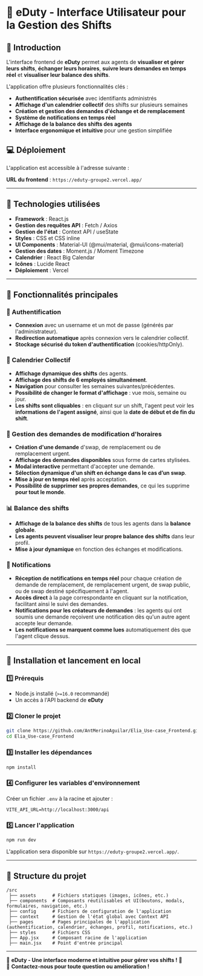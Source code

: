 # 🚀 eDuty - Interface Utilisateur pour la Gestion des Shifts

## 📌 Introduction

L'interface frontend de **eDuty** permet aux agents de **visualiser et gérer leurs shifts**, **échanger leurs horaires**, **suivre leurs demandes en temps réel** et **visualiser leur balance des shifts**.

L'application offre plusieurs fonctionnalités clés :

- **Authentification sécurisée** avec identifiants administrés
- **Affichage d'un calendrier collectif** des shifts sur plusieurs semaines
- **Création et gestion des demandes d'échange et de remplacement**
- **Système de notifications en temps réel**
- **Affichage de la balance des shifts des agents**
- **Interface ergonomique et intuitive** pour une gestion simplifiée

## 💻 Déploiement

L'application est accessible à l'adresse suivante :

**URL du frontend** : `https://eduty-groupe2.vercel.app/`

---

## 📌 Technologies utilisées

- **Framework** : React.js
- **Gestion des requêtes API** : Fetch / Axios
- **Gestion de l'état** : Context API / useState
- **Styles** : CSS et CSS inline
- **UI Components** : Material-UI (@mui/material, @mui/icons-material)
- **Gestion des dates** : Moment.js / Moment Timezone
- **Calendrier** : React Big Calendar
- **Icônes** : Lucide React
- **Déploiement** : Vercel

---

## 📌 Fonctionnalités principales

### 🔑 Authentification

- **Connexion** avec un username et un mot de passe (générés par l'administrateur).
- **Redirection automatique** après connexion vers le calendrier collectif.
- **Stockage sécurisé du token d'authentification** (cookies/httpOnly).

### 📅 Calendrier Collectif

- **Affichage dynamique des shifts** des agents.
- **Affichage des shifts de 6 employés simultanément**.
- **Navigation** pour consulter les semaines suivantes/précédentes.
- **Possibilité de changer le format d'affichage** : vue mois, semaine ou jour.
- **Les shifts sont cliquables** : en cliquant sur un shift, l'agent peut voir les **informations de l'agent assigné**, ainsi que la **date de début et de fin du shift**.

### 🔄 Gestion des demandes de modification d'horaires

- **Création d'une demande** d'swap, de remplacement ou de remplacement urgent.
- **Affichage des demandes disponibles** sous forme de cartes stylisées.
- **Modal interactive** permettant d'accepter une demande.
- **Sélection dynamique d'un shift en échange dans le cas d’un swap**.
- **Mise à jour en temps réel** après acceptation.
- **Possibilité de supprimer ses propres demandes**, ce qui les supprime **pour tout le monde**.

### 📊 Balance des shifts

- **Affichage de la balance des shifts** de tous les agents dans la **balance globale**.
- **Les agents peuvent visualiser leur propre balance des shifts** dans leur profil.
- **Mise à jour dynamique** en fonction des échanges et modifications.

### 🔔 Notifications

- **Réception de notifications en temps réel** pour chaque création de demande de remplacement, de remplacement urgent, de swap public, ou de swap destiné spécifiquement à l'agent.
- **Accès direct** à la page correspondante en cliquant sur la notification, facilitant ainsi le suivi des demandes.
- **Notifications pour les créateurs de demandes** : les agents qui ont soumis une demande reçoivent une notification dès qu'un autre agent accepte leur demande.
- **Les notifications se marquent comme lues** automatiquement dès que l'agent clique dessus.

---

## 📌 Installation et lancement en local

### 1️⃣ Prérequis

- Node.js installé (`>=16.0` recommandé)
- Un accès à l'API backend de **eDuty**

### 2️⃣ Cloner le projet

```sh
git clone https://github.com/AntMerinoAguilar/Elia_Use-case_Frontend.git
cd Elia_Use-case_Frontend
```

### 3️⃣ Installer les dépendances

```sh
npm install
```

### 4️⃣ Configurer les variables d'environnement

Créer un fichier `.env` à la racine et ajouter :

```env
VITE_API_URL=http://localhost:3000/api
```

### 5️⃣ Lancer l'application

```sh
npm run dev
```

L'application sera disponible sur `https://eduty-groupe2.vercel.app/`.

---

## 📌 Structure du projet

```
/src
 ├── assets      # Fichiers statiques (images, icônes, etc.)
 ├── components  # Composants réutilisables et UI(boutons, modals, formulaires, navigation, etc.)
 ├── config      # Fichiers de configuration de l'application
 ├── context     # Gestion de l'état global avec Context API
 ├── pages       # Pages principales de l'application (authentification, calendrier, échanges, profil, notifications, etc.)
 ├── styles      # Fichiers CSS
 ├── App.jsx     # Composant racine de l'application
 ├── main.jsx    # Point d'entrée principal
```

---

🌟 **eDuty - Une interface moderne et intuitive pour gérer vos shifts !** 🚀\
📧 **Contactez-nous pour toute question ou amélioration !**
